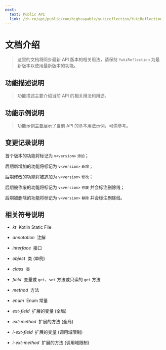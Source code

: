 ```yaml
---
next:
  text: Public API
  link: /zh-cn/api/public/com/highcapable/yukireflection/YukiReflection
---
```


# 文档介绍

> 这里的文档将同步最新 API 版本的相关用法，请保持 `YukiReflection` 为最新版本以使用最新版本的功能。

## 功能描述说明

> 功能描述主要介绍当前 API 的相关用法和用途。

## 功能示例说明

> 功能示例主要展示了当前 API 的基本用法示例，可供参考。

## 变更记录说明

首个版本的功能将标记为 `v<version>` `添加`；

后期新增加的功能将标记为 `v<version>` `新增`；

后期修改的功能将被追加为 `v<version>` `修改`；

后期被作废的功能将标记为 `v<version>` `作废` 并会标注删除线；

后期被删除的功能将标记为 `v<version>` `移除` 并会标注删除线。

## 相关符号说明

- *kt* &nbsp;Kotlin Static File

- *annotation* &nbsp;注解

- *interface* &nbsp;接口

- *object* &nbsp;类 (单例)

- *class* &nbsp;类

- *field* &nbsp;变量或 `get`、`set` 方法或只读的 `get` 方法

- *method* &nbsp;方法

- *enum* &nbsp;Enum 常量

- *ext-field* &nbsp;扩展的变量 (全局)

- *ext-method* &nbsp;扩展的方法 (全局)

- *i-ext-field* &nbsp;扩展的变量 (调用域限制)

- *i-ext-method* &nbsp;扩展的方法 (调用域限制)